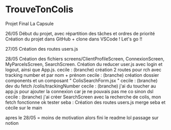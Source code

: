 # TrouveTonColis
Projet Final La Capsule

26/05
Début du projet, avec répartition des tâches et ordres de priorité
Création du projet dans GitHub + clone dans VSCode ! Let's go !!

27/05
Création des routes users.js

28/05
Création des fichiers screens/ClientProfileScreen, ConnexionScreen, MyParcelsScreen, SearchScreen.
Création du reducer user.js avec login et logout, ainsi que App.js.
cecile :  (branche) création 2 routes pour rch avec tracking number et par nom + prénom
cecile :  (branche) création dossier components et un composant " ColisSearchForm.jsx "
cecile : (branche) dev du fetch /colis/trackingNumber
cecile : (branche) j'ai du toucher au app.js pour ajouter la connexion car je ne pouvais pas me co sinon dsl
cecile : (branche) j'ai créer SearchScreen avec la recherche de colis, mon fetch fonctionne ok tester
seba : Création des routes users.js
merge seba et cécile sur le main

apres le 28/05 = moins de motivation alors fini le readme lol
passage sur notion
